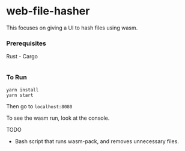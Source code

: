 # web-file-hasher

This focuses on giving a UI to hash files using wasm.

### Prerequisites

Rust - Cargo

```
```

### To Run

```
yarn install
yarn start
```

Then go to `localhost:8080`

To see the wasm run, look at the console.

TODO

- Bash script that runs wasm-pack, and removes unnecessary files.
